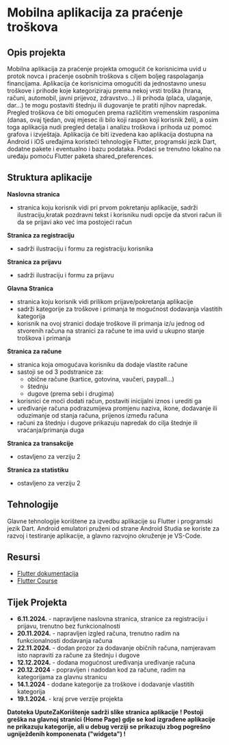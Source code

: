 # Mobilna aplikacija za praćenje troškova

## Opis projekta
Mobilna aplikacija za praćenje projekta omogućit će korisnicima uvid u protok novca i praćenje osobnih troškova s ciljem boljeg raspolaganja financijama. Aplikacija će korisnicima omogućiti da jednostavno unesu troškove i prihode koje kategoriziraju prema nekoj vrsti troška (hrana, računi, automobil, javni prijevoz, zdravstvo...) ili prihoda (plaća, ulaganje, dar...) te mogu postaviti štednju ili dugovanje te pratiti njihov napredak. Pregled troškova će biti omogućen prema različitim vremenskim rasponima (danas, ovaj tjedan, ovaj mjesec ili bilo koji raspon koji korisnik želi), a osim toga aplikacija nudi pregled detalja i analizu troškova i prihoda uz pomoć grafova i izvještaja. Aplikacija će biti izvedena kao aplikacija dostupna na Android i iOS uređajima koristeći tehnologije Flutter, programski jezik Dart, dodatne pakete i eventualno i bazu podataka. Podaci se trenutno lokalno na uređaju pomoću Flutter paketa shared_preferences. 

## Struktura aplikacije
**Naslovna stranica**
- stranica koju korisnik vidi pri prvom pokretanju aplikacije, sadrži ilustraciju,kratak pozdravni tekst i korisniku nudi opcije da stvori račun ili da se prijavi ako već ima postojeći račun


**Stranica za registraciju**
- sadrži ilustraciju i formu za registraciju korisnika


**Stranica za prijavu**
- sadrži ilustraciju i formu za prijavu


**Glavna Stranica**
- stranica koju korisnik vidi prilikom prijave/pokretanja aplikacije
- sadrži kategorije za troškove i primanja te mogućnost dodavanja vlastitih kategorija
- korisnik na ovoj stranici dodaje troškove ili primanja iz/u jednog od stvorenih računa na stranici za račune te ima uvid u ukupno stanje troškova i primanja


**Stranica za račune**
- stranica koja omogućava korisniku da dodaje vlastite račune 
- sastoji se od 3 podstranice za:
  - obične račune (kartice, gotovina, vaučeri, paypall...)
  - štednju 
  - dugove (prema sebi i drugima)
- korisnici će moći dodati račun, postaviti inicijalni iznos i urediti ga
- uređivanje računa podrazumijeva promjenu naziva, ikone, dodavanje ili oduzimanje od stanja računa, prijenos između računa
- računi za štednju i dugove prikazuju napredak do cilja štednje ili vraćanja/primanja duga

**Stranica za transakcije**
- ostavljeno za verziju 2

**Stranica za statistiku**
- ostavljeno za verziju 2

## Tehnologije
Glavne tehnologije korištene za izvedbu aplikacije su Flutter i programski jezik Dart.
Android emulatori pruženi od strane Android Studia se koriste za razvoj i testiranje aplikacije, a glavno razvojno okruženje je VS-Code.

## Resursi
- [Flutter dokumentacija](https://docs.flutter.dev/)
- [Flutter Course](https://www.youtube.com/watch?v=VPvVD8t02U8&t=37026s)

## Tijek Projekta
- **6.11.2024.** - napravljene naslovna stranica, stranice za registraciju i prijavu, trenutno bez funkcionalnosti
- **20.11.2024.** - napravljen izgled računa, trenutno radim na funkcionalnosti dodavanja računa
- **22.11.2024.** - dodan prozor za dodavanje običnih računa, namjeravam isto napraviti za račune za štednju i dugove
- **12.12.2024.** - dodana mogućnost uređivanja uređivanje računa 
- **20.12.2024** - popravljen i nadodan kod za račune, radim na kategorijama za glavnu stranicu
- **14.1.2024** - dodane kategorije za troškove i dodavanje vlastitih kategorija
- **19.1.2024.** - kraj prve verzije projekta

**Datoteka UputeZaKorištenje sadrži slike stranica aplikacije**
**! Postoji greška na glavnoj stranici (Home Page) gdje se kod izgrađene aplikacije ne prikazuju kategorije, ali u debug verziji se prikazuju zbog pogrešno ugniježđenih komponenata ("widgeta") !**
